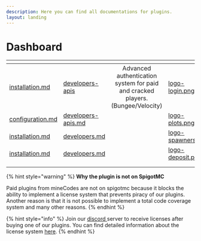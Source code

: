 ```yaml
---
description: Here you can find all documentations for plugins.
layout: landing
---
```


# Dashboard

<table data-view="cards"><thead><tr><th data-type="content-ref"></th><th data-type="content-ref"></th><th data-hidden align="center"></th><th data-hidden data-card-cover data-type="files"></th><th data-hidden data-card-target data-type="content-ref"></th></tr></thead><tbody><tr><td><a href="minelogin/installation.md">installation.md</a></td><td><a href="minelogin/developers-apis/">developers-apis</a></td><td align="center">Advanced authentication system for paid and cracked players. (Bungee/Velocity)</td><td><a href=".gitbook/assets/logo-login.png">logo-login.png</a></td><td><a href="broken-reference">Broken link</a></td></tr><tr><td><a href="mineplots/configuration.md">configuration.md</a></td><td><a href="mineplots/developers-apis.md">developers-apis.md</a></td><td align="center"></td><td><a href=".gitbook/assets/logo-plots.png">logo-plots.png</a></td><td><a href="broken-reference">Broken link</a></td></tr><tr><td><a href="minespawners/installation.md">installation.md</a></td><td><a href="minespawners/developers.md">developers.md</a></td><td align="center"></td><td><a href=".gitbook/assets/logo-spawners.png">logo-spawners.png</a></td><td><a href="broken-reference">Broken link</a></td></tr><tr><td><a href="minedeposit/installation.md">installation.md</a></td><td><a href="minedeposit/developers.md">developers.md</a></td><td align="center"></td><td><a href=".gitbook/assets/logo-deposit.png">logo-deposit.png</a></td><td><a href="broken-reference">Broken link</a></td></tr><tr><td></td><td></td><td align="center"></td><td></td><td></td></tr><tr><td></td><td></td><td align="center"></td><td></td><td></td></tr></tbody></table>

{% hint style="warning" %}
&#x20;**Why the plugin is not on SpigotMC**

&#x20;Paid plugins from mineCodes are not on spigotmc because it blocks the ability to implement a license system that prevents piracy of our plugins. Another reason is that it is not possible to implement a total code coverage system and many other reasons.
{% endhint %}

{% hint style="info" %}
Join our [discord ](https://discord.gg/37NXPX7tdc)server to receive licenses after buying one of our plugins. You can find detailed information about the license system [here](broken-reference).
{% endhint %}
